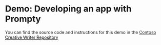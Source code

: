 # Demo: Developing an app with Prompty

You can find the source code and instructions for this demo in the [Contoso Creative Writer Repository](https://github.com/Azure-Samples/contoso-creative-writer)